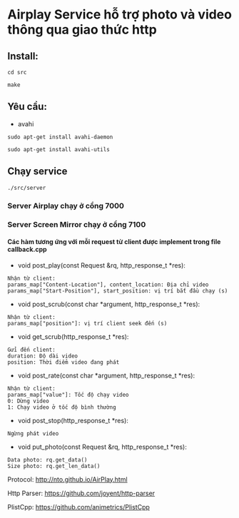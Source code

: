 # Airplay Service hỗ trợ photo và video thông qua giao thức http

## Install: 

`cd src`

`make`

## Yêu cầu:

* avahi

` sudo apt-get install avahi-daemon ` 

` sudo apt-get install avahi-utils ` 

## Chạy service

`./src/server`

### Server Airplay chạy ở cổng 7000

### Server Screen Mirror chạy ở cổng 7100

#### Các hàm tương ứng với mỗi request từ client được implement trong file callback.cpp  

 - void post_play(const Request &rq, http_response_t *res):

```
Nhận từ client:
params_map["Content-Location"], content_location: Địa chỉ video
params_map["Start-Position"], start_position: vị trí bắt đầu chạy (s)
```

- void post_scrub(const char *argument, http_response_t *res):

```
Nhận từ client:
params_map["position"]: vị trí client seek đến (s)
```

- void get_scrub(http_response_t *res):

```
Gửi đến client:
duration: Độ dài video
position: Thời điểm video đang phát
```

- void post_rate(const char *argument, http_response_t *res):

```
Nhận từ client:
params_map["value"]: Tốc độ chạy video
0: Dừng video
1: Chạy video ở tốc độ bình thường
```

- void post_stop(http_response_t *res):

```
Ngừng phát video
```

- void put_photo(const Request &rq, http_response_t *res):

```
Data photo: rq.get_data()
Size photo: rq.get_len_data()  
```


Protocol: http://nto.github.io/AirPlay.html

Http Parser: https://github.com/joyent/http-parser

PlistCpp: https://github.com/animetrics/PlistCpp